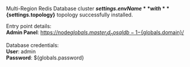 Multi-Region Redis Database cluster **${settings.envName}** with **${settings.topology}** topology successfully installed.

Entry point details:    
**Admin Panel**: [https://node${globals.master_id_nosqldb-1}-${globals.domain}/](https://node${globals.master_id_nosqldb-1}-${globals.domain}/)    

Database credentials:    
**User**: admin    
**Password**: ${globals.password}
